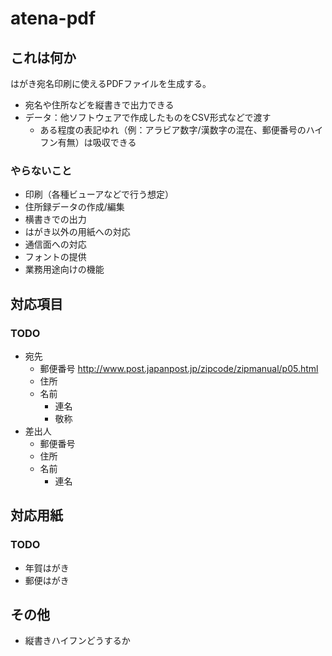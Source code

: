 # atena-pdf

## これは何か

はがき宛名印刷に使えるPDFファイルを生成する。

- 宛名や住所などを縦書きで出力できる
- データ：他ソフトウェアで作成したものをCSV形式などで渡す
    - ある程度の表記ゆれ（例：アラビア数字/漢数字の混在、郵便番号のハイフン有無）は吸収できる

### やらないこと

- 印刷（各種ビューアなどで行う想定）
- 住所録データの作成/編集
- 横書きでの出力
- はがき以外の用紙への対応
- 通信面への対応
- フォントの提供
- 業務用途向けの機能

## 対応項目

### TODO

- 宛先
    - 郵便番号 http://www.post.japanpost.jp/zipcode/zipmanual/p05.html
    - 住所
    - 名前
        - 連名
        - 敬称
- 差出人
    - 郵便番号
    - 住所
    - 名前
        - 連名

## 対応用紙

### TODO

- 年賀はがき
- 郵便はがき

## その他

- 縦書きハイフンどうするか
